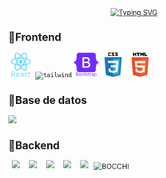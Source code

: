<div align="center">
    <a href="https://git.io/typing-svg"><img src="https://readme-typing-svg.herokuapp.com?font=Press+Start+2P&size=22&pause=1000&color=EDCE3B&random=false&width=435&lines=Hola%2C+soy+Yeissen" alt="Typing SVG" /></a>  
</div>



   <h2>🎁Frontend</h2>
    <code><img height="50" src="https://raw.githubusercontent.com/devicons/devicon/master/icons/react/react-original-wordmark.svg" alt="react"></code>
    <code><img height="50" src="https://www.vectorlogo.zone/logos/tailwindcss/tailwindcss-icon.svg" alt="tailwind"></code>
    <code><img height="50" src="https://raw.githubusercontent.com/devicons/devicon/master/icons/bootstrap/bootstrap-plain-wordmark.svg" alt="bootstrap"></code>
    <code><img height="50" src="https://raw.githubusercontent.com/devicons/devicon/master/icons/css3/css3-original-wordmark.svg" alt="css3"></code>
    <code><img height="50" src="https://raw.githubusercontent.com/devicons/devicon/master/icons/html5/html5-original-wordmark.svg" alt="html5"></code>
    

   <h2>🎁Base de datos</h2>
    <a href="https://skillicons.dev">
      <img src="https://skillicons.dev/icons?i=mysql,mongodb,postgres"/>
    </a>

   <h2>🎁Backend</h2>
   <code> <img height="50" src="https://www.vectorlogo.zone/logos/springio/springio-ar21.svg"> </code>
   <code> <img height="50" src="https://www.vectorlogo.zone/logos/firebase/firebase-ar21.svg"> </code>
   <code> <img height="50" src="https://www.vectorlogo.zone/logos/javascript/javascript-ar21.svg"> </code>
   <code> <img height="50" src="https://www.vectorlogo.zone/logos/nodejs/nodejs-ar21.svg"> </code>
   <code> <img height="50" src="https://www.vectorlogo.zone/logos/java/java-ar21.svg"> </code>

 <img align="center" width="400" alt="BOCCHI" src="https://c.wallhere.com/photos/d9/3f/BOCCHI_THE_ROCK_Hitori_Bocchi_guitar_forest_vertical_pink_hair-2209797.jpg!d">

